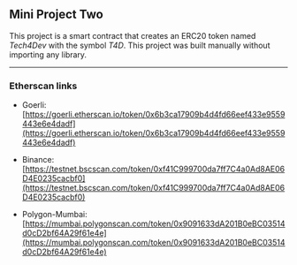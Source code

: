 ## Mini Project Two

This project is a smart contract that creates an ERC20 token named _Tech4Dev_ with the symbol _T4D_. This project was built manually without importing any library.

---

### Etherscan links

- Goerli: [https://goerli.etherscan.io/token/0x6b3ca17909b4d4fd66eef433e9559443e6e4dadf](https://goerli.etherscan.io/token/0x6b3ca17909b4d4fd66eef433e9559443e6e4dadf)

- Binance: [https://testnet.bscscan.com/token/0xf41C999700da7ff7C4a0Ad8AE06D4E0235cacbf0](https://testnet.bscscan.com/token/0xf41C999700da7ff7C4a0Ad8AE06D4E0235cacbf0)

- Polygon-Mumbai: [https://mumbai.polygonscan.com/token/0x9091633dA201B0eBC03514d0cD2bf64A29f61e4e](https://mumbai.polygonscan.com/token/0x9091633dA201B0eBC03514d0cD2bf64A29f61e4e)